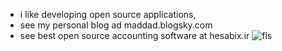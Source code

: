- i like developing open source applications,
- see my personal blog ad maddad.blogsky.com
- see best open source accounting software at hesabix.ir
![fls](https://github.com/user-attachments/assets/e23d9afa-1ce9-4d55-8a85-0f55bad5521e)
